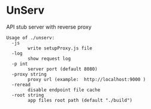 # UnServ
API stub server with reverse proxy

```
Usage of ./unserv:
  -js
    	write setupProxy.js file
  -log
    	show request log
  -p int
    	server port (default 8080)
  -proxy string
    	proxy url (example:  http://localhost:9000 )
  -reread
    	disable endpoint file cache
  -root string
    	app files root path (default "./build")
```
